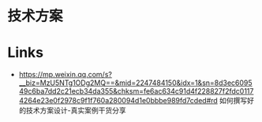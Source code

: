 # 技术方案

# Links

- https://mp.weixin.qq.com/s?__biz=MzU5NTg1ODg2MQ==&mid=2247484150&idx=1&sn=8d3ec609549c6ba7dd2c21ecb34da355&chksm=fe6ac634c91d4f228827f2fdc01174264e23e0f2978c9f1f760a280094d1e0bbbe989fd7cded#rd 如何撰写好的技术方案设计-真实案例干货分享